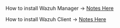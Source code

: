 How to install Wazuh Manager → [Notes Here](/notes/expanded/wazuh/Wazuh_Manager_Install.md)

How to install Wazuh Client → [Notes Here](/notes/expanded/wazuh/Wazuh_Client_Install.md)
